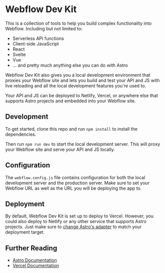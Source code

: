 # Webflow Dev Kit

This is a collection of tools to help you build complex functionality into Webflow. Including but not limited to:

- Serverless API functions
- Client-side JavaScript
- React
- Svelte
- Vue
- ... and pretty much anything else you can do with Astro

Webflow Dev Kit also gives you a local development environment that proxies your Webflow site and lets you build and test your API and JS with live reloading and all the local development features you're used to.

Your API and JS can be deployed to Netlify, Vercel, or anywhere else that supports Astro projects and embedded into your Webflow site.

## Development

To get started, clone this repo and run `npm install` to install the dependencies.

Then run `npm run dev` to start the local development server. This will proxy your Webflow site and serve your API and JS locally.

## Configuration

The `webflow.config.js` file contains configuration for both the local development server and the production server. Make sure to set your Webflow URL as well as the URL you will be deploying the app to.

## Deployment

By default, Webflow Dev Kit is set up to deploy to Vercel. However, you could also deploy to Netlify or any other service that supports Astro projects. Just make sure to [change Astro's adapter](https://astro.build/integrations?search=&categories%5B%5D=adapters) to match your deployment target.

## Further Reading
- [Astro Documentation](https://docs.astro.build/)
- [Vercel Documentation](https://vercel.com/docs)